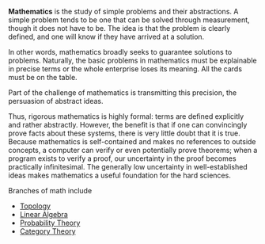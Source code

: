 **Mathematics** is the study of simple problems and their abstractions. A simple problem tends to be one that can be solved through measurement, though it does not have to be. The idea is that the problem is clearly defined, and one will know if they have arrived at a solution.


In other words, mathematics broadly seeks to guarantee solutions to problems. Naturally, the basic problems in mathematics must be explainable in precise terms or the whole enterprise loses its meaning. All the cards must be on the table.

Part of the challenge of mathematics is transmitting this precision, the persuasion of abstract ideas.


Thus, rigorous mathematics is highly formal: terms are defined explicitly and rather abstractly. However, the benefit is that if one can convincingly prove facts about these systems, there is very little doubt that it is true. Because mathematics is self-contained and makes no references to outside concepts, a computer can verify or even potentially prove theorems; when a program exists to verify a proof, our uncertainty in the proof becomes practically infinitesimal. The generally low uncertainty in well-established ideas makes mathematics a useful foundation for the hard sciences.

Branches of math include

* [Topology](./Topology/)
* [Linear Algebra](./Linear-Algebra/)
* [Probability Theory](./Probability-Theory/)
* [Category Theory](./Category-Theory/)

